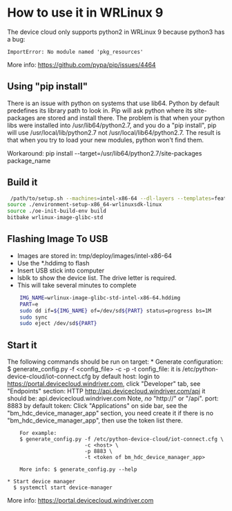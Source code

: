 How to use it in WRLinux 9
==========================
The device cloud only supports python2 in WRLinux 9 because python3 has a bug:

```
ImportError: No module named 'pkg_resources'
```
More info: https://github.com/pypa/pip/issues/4464

Using "pip install"
-------------------
There is an issue with python on systems that use lib64.  Python by
default predefines its library path to look in.  Pip will ask python
where its site-packages are stored and install there.  The problem is
that when your python libs were installed into /usr/lib64/python2.7, and
you do a "pip install", pip will use /usr/local/lib/python2.7 not
/usr/local/lib64/python2.7.  The result is that when you try to load
your new modules, python won't find them.

Workaround:
pip install --target=/usr/lib64/python2.7/site-packages package_name

Build it
-----------
```sh
 /path/to/setup.sh --machines=intel-x86-64 --dl-layers --templates=feature/python-device-cloud --layers=meta-device-cloud
source ./environment-setup-x86_64-wrlinuxsdk-linux
source ./oe-init-build-env build
bitbake wrlinux-image-glibc-std
```
Flashing Image To USB
---------------------
  * Images are stored in: tmp/deploy/images/intel-x86-64
  * Use the *.hddimg to flash
  * Insert USB stick into computer
  * lsblk to show the device list.  The drive letter is required.
  * This will take several minutes to complete
```sh
	IMG_NAME=wrlinux-image-glibc-std-intel-x86-64.hddimg
	PART=e
	sudo dd if=${IMG_NAME} of=/dev/sd${PART} status=progress bs=1M
	sudo sync
	sudo eject /dev/sd${PART}
```

Start it
---------------------
The following commands should be run on target:
    * Generate configuration:
      $ generate_config.py -f <config_file> -c <host> -p <port> -t <token>
        config_file: it is /etc/python-device-cloud/iot-connect.cfg by default
        host: login to https://portal.devicecloud.windriver.com, click
              "Developer" tab, see "Endpoints" section:
                HTTP  http://api.devicecloud.windriver.com/api
              it should be: api.devicecloud.windriver.com
              Note, *no* "http://" or "/api".
        port: 8883 by default
        token: Click "Applications" on side bar, see the
               "bm_hdc_device_manager_app" section, you need create it if there
               is no "bm_hdc_device_manager_app", then use the token list there.

        For example:
        $ generate_config.py -f /etc/python-device-cloud/iot-connect.cfg \
                             -c <host> \
                             -p 8883 \
                             -t <token of bm_hdc_device_manager_app>

        More info: $ generate_config.py --help

    * Start device manager
      $ systemctl start device-manager

More info: https://portal.devicecloud.windriver.com
